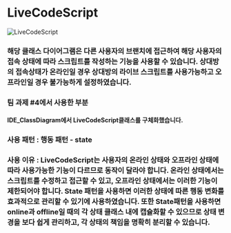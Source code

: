 # LiveCodeScript

![LiveCodeScript](https://github.com/choi-hyk/SW-engineering-TeamProject/assets/95125109/26f5cb6e-72fa-4071-84e2-8502d212bdd3)


### 해당 클래스 다이어그램은 다른 사용자의 브랜치에 접근하여 해당 사용자의 접속 상태에 따라 스크립트를 작성하는 기능을 사용할 수 있습니다. 상대방의 접속상태가 온라인일 경우 상대방의 라이브 스크립트를 사용가능하고 오프라인일 경우 불가능하게 설정하였습니다.

### 팀 과제 #4에서 사용한 부분
#### IDE_ClassDiagram에서 LiveCodeScript클래스를 구체화했습니다.

### 사용 패턴 : 행동 패턴 - state

### 사용 이유 : LiveCodeScript는 사용자의 온라인 상태와 오프라인 상태에 따라 사용가능한 기능이 다르므로 동작이 달라야 합니다. 온라인 상태에서는 스크립트를 수정하고 접근할 수 있고, 오프라인 상태에서는 이러한 기능이 제한되어야 합니다. State 패턴을 사용하면 이러한 상태에 따른 행동 변화를 효과적으로 관리할 수 있기에 사용하였습니다. 또한 State패턴을 사용하면 online과 offline일 때의 각 상태 클래스 내에 캡슐화할 수 있으므로 상태 변경을 보다 쉽게 관리하고, 각 상태의 책임을 명확히 분리할 수 있습니다.
